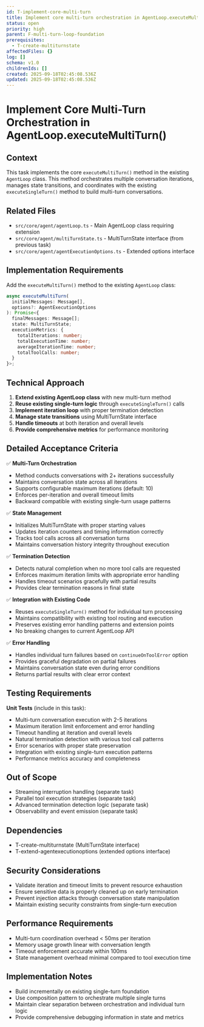 ```yaml
---
id: T-implement-core-multi-turn
title: Implement core multi-turn orchestration in AgentLoop.executeMultiTurn()
status: open
priority: high
parent: F-multi-turn-loop-foundation
prerequisites:
  - T-create-multiturnstate
affectedFiles: {}
log: []
schema: v1.0
childrenIds: []
created: 2025-09-18T02:45:08.536Z
updated: 2025-09-18T02:45:08.536Z
---
```


# Implement Core Multi-Turn Orchestration in AgentLoop.executeMultiTurn()

## Context

This task implements the core `executeMultiTurn()` method in the existing `AgentLoop` class. This method orchestrates multiple conversation iterations, manages state transitions, and coordinates with the existing `executeSingleTurn()` method to build multi-turn conversations.

## Related Files

- `src/core/agent/agentLoop.ts` - Main AgentLoop class requiring extension
- `src/core/agent/multiTurnState.ts` - MultiTurnState interface (from previous task)
- `src/core/agent/agentExecutionOptions.ts` - Extended options interface

## Implementation Requirements

Add the `executeMultiTurn()` method to the existing `AgentLoop` class:

```typescript
async executeMultiTurn(
  initialMessages: Message[],
  options?: AgentExecutionOptions
): Promise<{
  finalMessages: Message[];
  state: MultiTurnState;
  executionMetrics: {
    totalIterations: number;
    totalExecutionTime: number;
    averageIterationTime: number;
    totalToolCalls: number;
  }
}>;
```

## Technical Approach

1. **Extend existing AgentLoop class** with new multi-turn method
2. **Reuse existing single-turn logic** through `executeSingleTurn()` calls
3. **Implement iteration loop** with proper termination detection
4. **Manage state transitions** using MultiTurnState interface
5. **Handle timeouts** at both iteration and overall levels
6. **Provide comprehensive metrics** for performance monitoring

## Detailed Acceptance Criteria

✅ **Multi-Turn Orchestration**

- Method conducts conversations with 2+ iterations successfully
- Maintains conversation state across all iterations
- Supports configurable maximum iterations (default: 10)
- Enforces per-iteration and overall timeout limits
- Backward compatible with existing single-turn usage patterns

✅ **State Management**

- Initializes MultiTurnState with proper starting values
- Updates iteration counters and timing information correctly
- Tracks tool calls across all conversation turns
- Maintains conversation history integrity throughout execution

✅ **Termination Detection**

- Detects natural completion when no more tool calls are requested
- Enforces maximum iteration limits with appropriate error handling
- Handles timeout scenarios gracefully with partial results
- Provides clear termination reasons in final state

✅ **Integration with Existing Code**

- Reuses `executeSingleTurn()` method for individual turn processing
- Maintains compatibility with existing tool routing and execution
- Preserves existing error handling patterns and extension points
- No breaking changes to current AgentLoop API

✅ **Error Handling**

- Handles individual turn failures based on `continueOnToolError` option
- Provides graceful degradation on partial failures
- Maintains conversation state even during error conditions
- Returns partial results with clear error context

## Testing Requirements

**Unit Tests** (include in this task):

- Multi-turn conversation execution with 2-5 iterations
- Maximum iteration limit enforcement and error handling
- Timeout handling at iteration and overall levels
- Natural termination detection with various tool call patterns
- Error scenarios with proper state preservation
- Integration with existing single-turn execution patterns
- Performance metrics accuracy and completeness

## Out of Scope

- Streaming interruption handling (separate task)
- Parallel tool execution strategies (separate task)
- Advanced termination detection logic (separate task)
- Observability and event emission (separate task)

## Dependencies

- T-create-multiturnstate (MultiTurnState interface)
- T-extend-agentexecutionoptions (extended options interface)

## Security Considerations

- Validate iteration and timeout limits to prevent resource exhaustion
- Ensure sensitive data is properly cleaned up on early termination
- Prevent injection attacks through conversation state manipulation
- Maintain existing security constraints from single-turn execution

## Performance Requirements

- Multi-turn coordination overhead < 50ms per iteration
- Memory usage growth linear with conversation length
- Timeout enforcement accurate within 100ms
- State management overhead minimal compared to tool execution time

## Implementation Notes

- Build incrementally on existing single-turn foundation
- Use composition pattern to orchestrate multiple single turns
- Maintain clear separation between orchestration and individual turn logic
- Provide comprehensive debugging information in state and metrics
